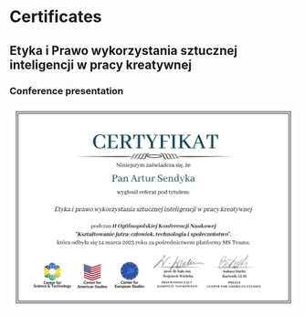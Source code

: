 # Certificates

## Etyka i Prawo wykorzystania sztucznej inteligencji w pracy kreatywnej
### Conference presentation

![Certificate 1](certificates/certificate0.png)

